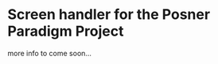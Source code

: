 Screen handler for the Posner Paradigm Project
==========================

more info to come soon...
